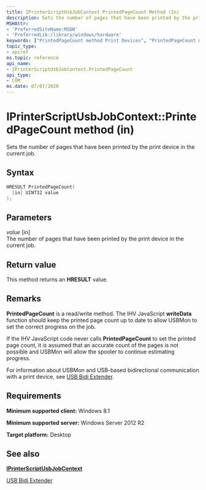 ```yaml
---
title: IPrinterScriptUsbJobContext PrintedPageCount Method (In)
description: Sets the number of pages that have been printed by the print device in the current job.
MSHAttr:
- 'PreferredSiteName:MSDN'
- 'PreferredLib:/library/windows/hardware'
keywords: ["PrintedPageCount method Print Devices", "PrintedPageCount method Print Devices , IPrinterScriptUsbJobContext interface", "IPrinterScriptUsbJobContext interface Print Devices , PrintedPageCount method"]
topic_type:
- apiref
ms.topic: reference
api_name:
- IPrinterScriptUsbJobContext.PrintedPageCount
api_type:
- COM
ms.date: 07/07/2020
---
```


# IPrinterScriptUsbJobContext::PrintedPageCount method (in)

Sets the number of pages that have been printed by the print device in the current job.

## Syntax

```cpp
HRESULT PrintedPageCount(
  [in] UINT32 value
);
```

## Parameters

*value* \[in\]  
The number of pages that have been printed by the print device in the current job.

## Return value

This method returns an **HRESULT** value.

## Remarks

**PrintedPageCount** is a read/write method. The IHV JavaScript **writeData** function should keep the printed page count up to date to allow USBMon to set the correct progress on the job.

If the IHV JavaScript code never calls **PrintedPageCount** to set the printed page count, it is assumed that an accurate count of the pages is not possible and USBMon will allow the spooler to continue estimating progress.

For information about USBMon and USB-based bidirectional communication with a print device, see [USB Bidi Extender](./usb-bidi-extender.md).

## Requirements

**Minimum supported client:** Windows 8.1

**Minimum supported server:** Windows Server 2012 R2

**Target platform:** Desktop

## See also

[**IPrinterScriptUsbJobContext**](iprinterscriptusbjobcontext.md)

[USB Bidi Extender](./usb-bidi-extender.md)
